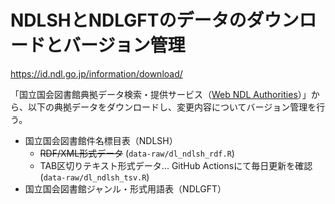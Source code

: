 NDLSHとNDLGFTのデータのダウンロードとバージョン管理
===========================================

<https://id.ndl.go.jp/information/download/>

「国立国会図書館典拠データ検索・提供サービス（[Web NDL Authorities](https://id.ndl.go.jp/auth/ndla/)）」から、以下の典拠データをダウンロードし、変更内容についてバージョン管理を行う。

- 国立国会図書館件名標目表（NDLSH）
    - ~~RDF/XML形式データ~~ (`data-raw/dl_ndlsh_rdf.R`)
    - TAB区切りテキスト形式データ... GitHub Actionsにて毎日更新を確認 (`data-raw/dl_ndlsh_tsv.R`)
- 国立国会図書館ジャンル・形式用語表（NDLGFT）
